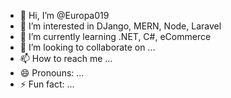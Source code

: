 - 👋 Hi, I’m @Europa019
- 👀 I’m interested in DJango, MERN, Node, Laravel
- 🌱 I’m currently learning .NET, C#, eCommerce
- 💞️ I’m looking to collaborate on ...
- 📫 How to reach me ...
- 😄 Pronouns: ...
- ⚡ Fun fact: ...

<!---
Europa019/Europa019 is a ✨ special ✨ repository because its `README.md` (this file) appears on your GitHub profile.
You can click the Preview link to take a look at your changes.
--->
